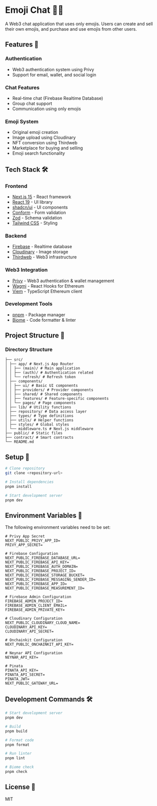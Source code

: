 # Emoji Chat 🎨💬

A Web3 chat application that uses only emojis. Users can create and sell their own emojis, and purchase and use emojis from other users.

## Features 🚀

### Authentication
- Web3 authentication system using Privy
- Support for email, wallet, and social login

### Chat Features
- Real-time chat (Firebase Realtime Database)
- Group chat support
- Communication using only emojis

### Emoji System
- Original emoji creation
- Image upload using Cloudinary
- NFT conversion using Thirdweb
- Marketplace for buying and selling
- Emoji search functionality

## Tech Stack 🛠

### Frontend
- [Next.js 15](https://nextjs.org/) - React framework
- [React 19](https://react.dev/) - UI library
- [shadcn/ui](https://ui.shadcn.com/) - UI components
- [Conform](https://conform.guide/) - Form validation
- [Zod](https://zod.dev/) - Schema validation
- [Tailwind CSS](https://tailwindcss.com/) - Styling

### Backend
- [Firebase](https://firebase.google.com/) - Realtime database
- [Cloudinary](https://cloudinary.com/) - Image storage
- [Thirdweb](https://thirdweb.com/) - Web3 infrastructure

### Web3 Integration
- [Privy](https://docs.privy.io/) - Web3 authentication & wallet management
- [Wagmi](https://wagmi.sh/) - React Hooks for Ethereum
- [Viem](https://viem.sh/) - TypeScript Ethereum client

### Development Tools
- [pnpm](https://pnpm.io/) - Package manager
- [Biome](https://biomejs.dev/) - Code formatter & linter

## Project Structure 📁

### Directory Structure
```
├── src/
│ ├── app/ # Next.js App Router
│ │ ├── (main)/ # Main application
│ │ ├── (auth)/ # Authentication related
│ │ └── refresh/ # Refresh token
│ ├── components/
│ │ ├── ui/ # Basic UI components
│ │ ├── providers/ # Provider components
│ │ ├── shared/ # Shared components
│ │ ├── features/ # Feature-specific components
│ │ └── pages/ # Page components
│ ├── lib/ # Utility functions
│ ├── repository/ # Data access layer
│ ├── types/ # Type definitions
│ ├── utils/ # Helper functions
│ ├── styles/ # Global styles
│ └── middleware.ts # Next.js middleware
├── public/ # Static files
├── contract/ # Smart contracts
└── README.md        
```

## Setup 🔧

```bash
# Clone repository
git clone <repository-url>

# Install dependencies
pnpm install

# Start development server
pnpm dev
```

## Environment Variables 🔐

The following environment variables need to be set:

```env
# Privy App Secret
NEXT_PUBLIC_PRIVY_APP_ID=
PRIVY_APP_SECRET=

# Firebase Configuration
NEXT_PUBLIC_FIREBASE_DATABASE_URL=
NEXT_PUBLIC_FIREBASE_API_KEY=
NEXT_PUBLIC_FIREBASE_AUTH_DOMAIN=
NEXT_PUBLIC_FIREBASE_PROJECT_ID=
NEXT_PUBLIC_FIREBASE_STORAGE_BUCKET=
NEXT_PUBLIC_FIREBASE_MESSAGING_SENDER_ID=
NEXT_PUBLIC_FIREBASE_APP_ID=
NEXT_PUBLIC_FIREBASE_MEASUREMENT_ID=

# Firebase Admin Configuration
FIREBASE_ADMIN_PROJECT_ID=
FIREBASE_ADMIN_CLIENT_EMAIL=
FIREBASE_ADMIN_PRIVATE_KEY=

# Cloudinary Configuration
NEXT_PUBLIC_CLOUDINARY_CLOUD_NAME=
CLOUDINARY_API_KEY=
CLOUDINARY_API_SECRET=

# Onchainkit Configuration
NEXT_PUBLIC_ONCHAINKIT_API_KEY=

# Neynar API Configuration
NEYNAR_API_KEY=

# Pinata
PINATA_API_KEY=
PINATA_API_SECRET=
PINATA_JWT=
NEXT_PUBLIC_GATEWAY_URL=
```

## Development Commands 🛠

```bash
# Start development server
pnpm dev

# Build
pnpm build

# Format code
pnpm format

# Run linter
pnpm lint

# Biome check
pnpm check
```

## License 📄

MIT
